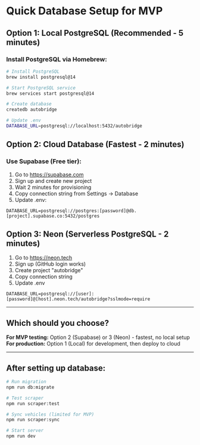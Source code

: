 # Quick Database Setup for MVP

## Option 1: Local PostgreSQL (Recommended - 5 minutes)

### Install PostgreSQL via Homebrew:

```bash
# Install PostgreSQL
brew install postgresql@14

# Start PostgreSQL service
brew services start postgresql@14

# Create database
createdb autobridge

# Update .env
DATABASE_URL=postgresql://localhost:5432/autobridge
```

## Option 2: Cloud Database (Fastest - 2 minutes)

### Use Supabase (Free tier):

1. Go to https://supabase.com
2. Sign up and create new project
3. Wait 2 minutes for provisioning
4. Copy connection string from Settings → Database
5. Update .env:

```env
DATABASE_URL=postgresql://postgres:[password]@db.[project].supabase.co:5432/postgres
```

## Option 3: Neon (Serverless PostgreSQL - 2 minutes)

1. Go to https://neon.tech
2. Sign up (GitHub login works)
3. Create project "autobridge"
4. Copy connection string
5. Update .env

```env
DATABASE_URL=postgresql://[user]:[password]@[host].neon.tech/autobridge?sslmode=require
```

---

## Which should you choose?

**For MVP testing:** Option 2 (Supabase) or 3 (Neon) - fastest, no local setup
**For production:** Option 1 (Local) for development, then deploy to cloud

---

## After setting up database:

```bash
# Run migration
npm run db:migrate

# Test scraper  
npm run scraper:test

# Sync vehicles (limited for MVP)
npm run scraper:sync

# Start server
npm run dev
```
